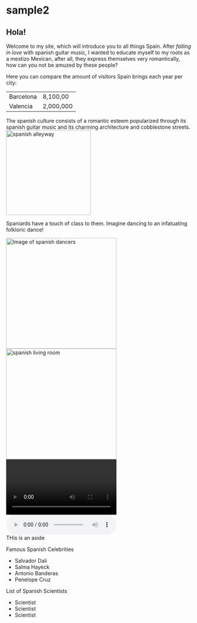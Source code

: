 # sample2
<!DOCTYPE html>
<html lang = "en">
<head>
<meta charset = "UTF-8">
<title> Welcome to Spain</title>
</head>
<body>
<footer>
<aside>
 <h1>Hola!</h1>
 </body>

<p> Welcome to my site, which will introduce you to all things Spain. After <em> falling in love</em> with spanish guitar music, I wanted to educate myself to my roots as a mestizo Mexican, after all, they express themselves very romantically, how can you not be amuzed by these people?</P>
<p>Here you can compare the amount of visitors Spain brings each year per city:</P>
<table>
<tr>
<td>Barcelona</td>
<td>8,100,00</td>
</tr>
<tr>
<td>Valencia</td>
<td>2,000,000</td>
</tr>
</table>
<p>The spanish culture consists of a romantic esteem popularized through its spanish guitar music and its charming architecture and cobblestone streets. <img src=
"https://i.pinimg.com/originals/93/52/fb/9352fb4ca328853c6bc596d567b013f2.jpg" width= "230px" alt="spanish alleyway">
<P>Spaniards have a touch of class to them. Imagine dancing to an infatuating folkloric dance!</p>
<img src=
"https://img.theculturetrip.com/wp-content/uploads/2017/05/shutterstock_58104052.jpg" width= "300px" alt="Image of spanish dancers">
<img src = "interior.png" width="300px" alt= "spanish living room">
<Video src = "https://www.youtube.com/watch?v=s7mtkSvbwi4" controls></video>
<audio src =  "spanishguitar.mp3" controls></audio>
<aside> THis is an aside</aside>
<p> Famous Spanish Celebrities</p>
<ul reversed start= "50">
  <li>Salvador Dali</li>
  <li>Salma Hayeck</li>
  <li>Antonio Banderas</li>
  <li> Penelope Cruz</li>
</ul>

<p> List of Spanish Scientists</p>
<ul reversed>
<li>Scientist</li>
<li> Scientist</li>
<li> Scientist</li>
 </ul>
</html>
